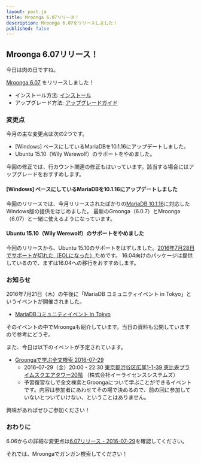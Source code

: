 ```yaml
---
layout: post.ja
title: Mroonga 6.07リリース！
description: Mroonga 6.07をリリースしました！
published: false
---
```


## Mroonga 6.07リリース！

今日は肉の日ですね。

[Mroonga 6.07](/ja/docs/news.html#release-6-07) をリリースしました！

  * インストール方法: [インストール](/ja/docs/install.html)
  * アップグレード方法: [アップグレードガイド](/ja/docs/upgrade.html)

### 変更点

今月の主な変更点は次の2つです。

* [Windows] ベースにしているMariaDBを10.1.16にアップデートしました。
* Ubuntu 15.10（Wily Werewolf）のサポートをやめました。

今回の修正では、行カウント関連の修正もはいっています。該当する場合にはアップグレードをおすすめします。

#### [Windows] ベースにしているMariaDBを10.1.16にアップデートしました

今回のリリースでは、今月リリースされたばかりの[MariaDB 10.1.16](https://mariadb.com/kb/en/mariadb/mariadb-10116-release-notes/)に対応したWindows版の提供をはじめました。
最新のGroonga（6.0.7）とMroonga（6.07）と一緒に使えるようになっています。

#### Ubuntu 15.10（Wily Werewolf）のサポートをやめました

今回のリリースから、Ubuntu 15.10のサポートをはずしました。[2016年7月28日でサポートが切れた（EOLになった）](http://fridge.ubuntu.com/2016/07/07/ubuntu-15-10-wily-werewolf-reaches-end-of-life-on-july-28-2016/)ためです。
16.04向けのパッケージは提供しているので、まずは16.04への移行をおすすめします。

### お知らせ

2016年7月21日（木）の午後に「MariaDB コミュニティイベント in Tokyo」というイベントが開催されました。

* [MariaDBコミュニティイベント in Tokyo](/ja/blog/2016/07/21/mariadb-community-event-in-tokyo.html)

そのイベントの中でMroongaも紹介しています。当日の資料も公開していますので参考にどうぞ。

また、今日は以下のイベントが予定されています。

* [Groongaで学ぶ全文検索 2016-07-29](https://groonga.doorkeeper.jp/events/48367)
  * 2016-07-29（金）20:00 - 22:30 [東京都渋谷区広尾1-1-39 恵比寿プライムスクエアタワー20階](https://www.google.co.jp/maps?q=35.650109,139.71259880000002) （株式会社イーライセンスシステムズ）
  * 予習復習なしで全文検索とGroongaについて学ぶことができるイベントです。内容は参加者にあわせてその場で決めるので、前の回に参加していないとついていけない、ということはありません。

興味があればぜひご参加ください！

### おわりに

6.06からの詳細な変更点は[6.07リリース - 2016-07-29](/ja/docs/news.html#release-6-07-2016-07-29)を確認してください。

それでは、Mroongaでガンガン検索してください！
